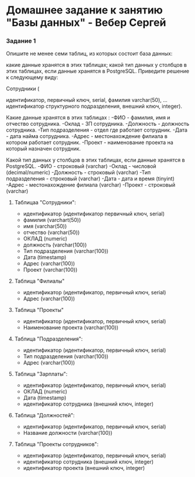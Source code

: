 # Домашнее задание к занятию "Базы данных" - Вебер Сергей


### Задание 1
Опишите не менее семи таблиц, из которых состоит база данных:

какие данные хранятся в этих таблицах;
какой тип данных у столбцов в этих таблицах, если данные хранятся в PostgreSQL.
Приведите решение к следующему виду:

Сотрудники (

идентификатор, первичный ключ, serial,
фамилия varchar(50),
...
идентификатор структурного подразделения, внешний ключ, integer).

Какие данные хранятся в этих таблицах :
 -ФИО - фамилия, имя и отчество сотрудника.
 -Оклад - ЗП сотрудника.
 -Должность - должность сотрудника.
 -Тип подразделения - отдел где работает сотрудник.
 -Дата - дата найма сотрудника.
 -Адрес - местонахождение филиала в котором работает сотрудник.
 -Проект - наименование проекта на который назначен сотрудник.


Какой тип данных у столбцов в этих таблицах, если данные хранятся в PostgreSQL.
 -ФИО - строковый (varchar)
 -Оклад - числовой (decimal/numeric)
 -Должность - строковый (varchar)
 -Тип подразделения - строковый (varchar)
 -Дата - дата и время (tinyint)
 -Адрес - местонахождение филиала (varchar)
 -Проект - строковый (varchar)


1. Таблицаа "Сотрудники":

   - идентификатор (идентификатор первичный ключ, serial)
   - фамилия (varchart(50))
   - имя (varchar(50))
   - отчество (varchar(50))
   - ОКЛАД (numeric)
   - должность (varchar(100))
   - Тип подразделения (varchar(100))
   - Дата (timestamp)
   - Адрес (varchar(100))
   - Проект (varchar(100))

2. Таблица "Филиалы"

   - идентификатор (идентификатор, первичный ключ, serial)
   - Адрес (varchar(100))

3. Таблица "Проекты"

   - идентификатор (идентификатор, первичный ключ, serial)
   - Наименование проекта (varchar(100))

4. Таблица "Подразделения":

   - идентификатор (идентификатор, первичный ключ, serial)
   - Тип подразделения (varchar(100))
   - Адрес (varchar(100))

5. Таблица "Зарплаты":

   - идентификатор (идентификатор, первичный ключ, serial)
   - ОКЛАД (numeric)
   - Дата (timestamp)
   - идентификатор сотрудника (внешний ключ, integer)

6. Таблица "Должностей":

   - идентификатор (идентификатор, первичный ключ, serial)
   - Название должности (varchar(100))

7. Таблица "Проекты сотрудников":

   - идентификатор (идентификатор, первичный ключ, serial)
   - идентификатор сотрудника (внешний ключ, integer)
   - идентификатор проекта (внешний ключ, integer)

